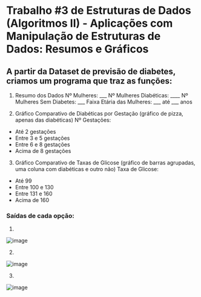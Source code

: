 # Trabalho #3 de Estruturas de Dados (Algoritmos II) - Aplicações com Manipulação de Estruturas de Dados: Resumos e Gráficos

## A partir da Dataset de previsão de diabetes, criamos um programa que traz as funções:

1. Resumo dos Dados
  Nº Mulheres: ___
  Nº Mulheres Diabéticas: ____
  Nº Mulheres Sem Diabetes: ___
  Faixa Etária das Mulheres: ___ até ___ anos

2. Gráfico Comparativo de Diabéticas por Gestação (gráfico de pizza, apenas das diabéticas)
  Nº Gestações:
  - Até 2 gestações
  - Entre 3 e 5 gestações
  - Entre 6 e 8 gestações
  - Acima de 8 gestações

3. Gráfico Comparativo de Taxas de Glicose (gráfico de barras agrupadas, uma coluna com diabéticas e outro não)
  Taxa de Glicose:
  - Até 99
  - Entre 100 e 130
  - Entre 131 e 160
  - Acima de 160

### Saídas de cada opção:

1.

   ![image](https://github.com/CarolinaSFreitas/previsao_diabetes-trab3/assets/99994934/6cd55a80-5d6d-4b53-a628-73635ec31cad)

2.

   ![image](https://github.com/CarolinaSFreitas/previsao_diabetes-trab3/assets/99994934/b6cfd360-363d-48a5-98a5-3d1815d3742a)

3.

   ![image](https://github.com/CarolinaSFreitas/previsao_diabetes-trab3/assets/99994934/ff5f1e55-efe6-4f2d-b35c-07fffb3b8f5e)
